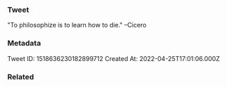 ### Tweet
"To philosophize is to learn how to die." –Cicero

### Metadata
Tweet ID: 1518636230182899712
Created At: 2022-04-25T17:01:06.000Z

### Related

